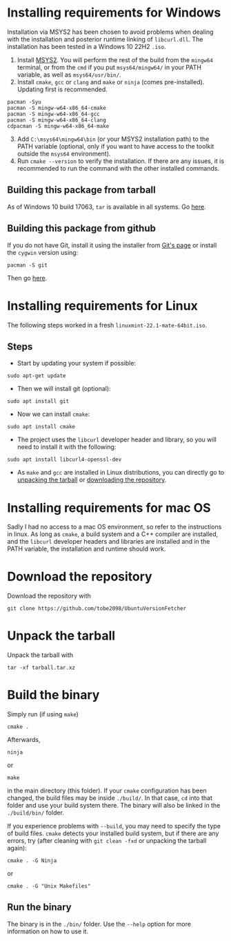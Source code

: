 # Installing requirements for Windows

Installation via MSYS2 has been chosen to avoid problems when dealing with the installation and posterior runtime linking of `libcurl.dll`. The installation has been tested in a Windows 10 22H2 `.iso`.
1. Install [MSYS2](https://www.msys2.org/). You will perform the rest of the build from the `mingw64` terminal, or from the `cmd` if you put `msys64/mingw64/` in your PATH variable, as well as `msys64/usr/bin/`.
2. Install `cmake`, `gcc` or `clang` and `make` or `ninja` (comes pre-installed). Updating first is recommended.
```
pacman -Syu
pacman -S mingw-w64-x86_64-cmake
pacman -S mingw-w64-x86_64-gcc
pacman -S mingw-w64-x86_64-clang
cdpacman -S mingw-w64-x86_64-make
```
3. Add `C:\msys64\mingw64\bin` (or your MSYS2 installation path) to the PATH variable (optional, only if you want to have access to the toolkit outside the `msys64` environment).
4. Run `cmake --version` to verify the installation. If there are any issues, it is recommended to run the command with the other installed commands. 

## Building this package from tarball

As of Windows 10 build 17063, `tar` is available in all systems. Go [here](./INSTALL.md#unpack-the-tarball).

## Building this package from github

If you do not have Git, install it using the installer from [Git's page](https://git-scm.com/downloads) or install the `cygwin` version using:
```
pacman -S git
```
Then go [here](./INSTALL.md#download-the-repository).


# Installing requirements for Linux
The following steps worked in a fresh `linuxmint-22.1-mate-64bit.iso`.
## Steps
- Start by updating your system if possible:
```
sudo apt-get update
```
- Then we will install git (optional):
```
sudo apt install git
```
- Now we can install `cmake`:
```
sudo apt install cmake
```
- The project uses the `libcurl` developer header and library, so you will need to install it with the following:
```
sudo apt install libcurl4-openssl-dev 
```
- As `make` and `gcc` are installed in Linux distributions, you can directly go to [unpacking the tarball](./INSTALL.md#unpack-the-tarball) or [downloading the repository](./INSTALL.md#download-the-repository).

# Installing requirements for mac OS

Sadly I had no access to a mac OS environment, so refer to the instructions in linux. As long as `cmake`, a build system and a C++ compiler are installed, and the `libcurl` developer headers and libraries are installed and in the PATH variable, the installation and runtime should work.

# Download the repository

Download the repository with
```
git clone https://github.com/tobe2098/UbuntuVersionFetcher
```

# Unpack the tarball

Unpack the tarball with 
```
tar -xf tarball.tar.xz
```


# Build the binary
Simply run (if using `make`) 
```
cmake .
```

Afterwards, 
```
ninja
```
or 
```
make
```
in the main directory (this folder).
If your `cmake` configuration has been changed, the build files may be inside `./build/`. In that case, `cd` into that folder and use your build system there. The binary will also be linked in the `./build/bin/` folder.

If you experience problems with `--build`, you may need to specify the type of build files. `cmake` detects your installed build system, but if there are any errors, try (after cleaning with `git clean -fxd` or unpacking the tarball again): 
```
cmake . -G Ninja
```
or
```
cmake . -G "Unix Makefiles"
```
## Run the binary
The binary is in the `./bin/` folder. Use the `--help` option for more information on how to use it.

